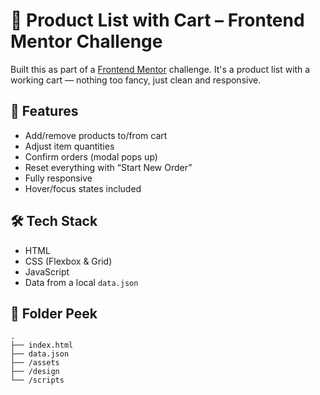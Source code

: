 # 🛒 Product List with Cart – Frontend Mentor Challenge

Built this as part of a [Frontend Mentor](https://www.frontendmentor.io) challenge. It's a product list with a working cart — nothing too fancy, just clean and responsive.

## 🧩 Features

- Add/remove products to/from cart  
- Adjust item quantities  
- Confirm orders (modal pops up)  
- Reset everything with “Start New Order”  
- Fully responsive  
- Hover/focus states included

## 🛠️ Tech Stack

- HTML  
- CSS (Flexbox & Grid)  
- JavaScript  
- Data from a local `data.json`

## 📂 Folder Peek

```
.
├── index.html
├── data.json
├── /assets
├── /design
└── /scripts
```
